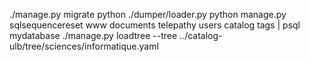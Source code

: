 ./manage.py migrate
python ./dumper/loader.py
python manage.py sqlsequencereset www documents telepathy users catalog tags | psql mydatabase
./manage.py loadtree --tree ../catalog-ulb/tree/sciences/informatique.yaml
